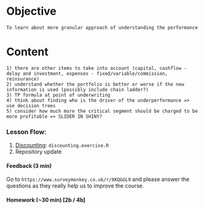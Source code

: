 # Objective
	To learn about more granular approach of understanding the performance
	
# Content
	1) there are other items to take into account (capital, cashflow - delay and investment, expenses - fixed/variable/commission, reinsurance)
	2) understand whether the portfolio is better or worse if the new information is used (possibly include chain ladder?)
	3) TP formula at point of underwriting
	4) think about finding who is the driver of the underperformance => use decision trees
	5) consider how much more the critical segment should be charged to be more profitable => SLIDER IN SHINY?

### Lesson Flow:
1) [Discounting](Support/About_discounting.md): `discounting.exercise.R`
2) Repository update

#### Feedback (3 min)

Go to `https://www.surveymonkey.co.uk/r/8KQGGL9` and please answer the questions as they really help us to improve the course.

#### Homework (~30 min) [2b / 4b]

